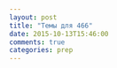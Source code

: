 ```yaml
---
layout: post
title: "Темы для 466"
date: 2015-10-13T15:46:00
comments: true
categories: prep
---
```

